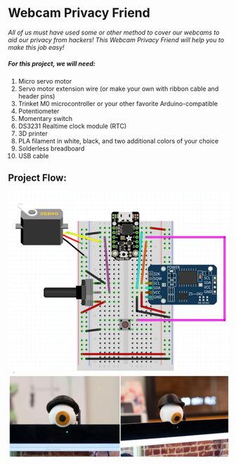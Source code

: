 # Webcam Privacy Friend

*All of us must have used some or other method to cover our webcams to aid our privacy from hackers! This Webcam Privacy Friend will help you to make this job easy!*
<br>
##### For this project, we will need:

1. Micro servo motor
2. Servo motor extension wire (or make your own with ribbon cable and header pins)
3. Trinket M0 microcontroller or your other favorite Arduino-compatible
4. Potentiometer
5. Momentary switch
6. DS3231 Realtime clock module (RTC)
7. 3D printer
8. PLA filament in white, black, and two additional colors of your choice
9. Solderless breadboard
10. USB cable

## Project Flow:

![img_8.png](.media/img_10.png)
![img_6.png](.media/img_12.png)